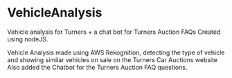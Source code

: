 # VehicleAnalysis
Vehicle analysis for Turners + a chat bot for Turners Auction FAQs
Created using nodeJS.

Vehicle Analysis made using AWS Rekognition, detecting the type of vehicle and showing similar vehicles on sale on the Turners Car Auctions website
Also added the Chatbot for the Turners Auction FAQ questions.
